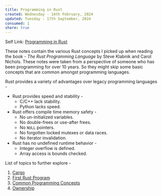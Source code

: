 ```yaml
---
title: Programming in Rust
created: Wednesday - 14th February, 2024
updated: Tuesday - 17th September, 2024
consumed: 1
share: true
---
```


Self Link: [Programming in Rust](Programming%20in%20Rust.md)

These notes contain the various Rust concepts I picked up when reading the book - *The Rust Programming Language* by Steve Klabnik and Carol Nichols. These notes were taken from a perspective of someone who has been programming for over 10 years. So they might skip some basic concepts that are common amongst programming languages.

Rust provides a variety of advantages over legacy programming languages - 

* Rust provides speed and stability - 
  * C/C++ lack stability.
  * Python lacks speed.
* Rust offers compile time memory safety -
  * No un-initialized variables.
  * No double-frees or use-after frees.
  * No `NULL` pointers.
  * No forgotten locked mutexes or data races.
  * No iterator invalidation.
* Rust has no undefined runtime behavior - 
  * Integer overflow is defined.
  * Array access is bounds checked.

List of topics to further explore - 

1. [Cargo](./Cargo.md)
1. [First Rust Program](./First%20Rust%20Program.md)
1. [Common Programming Concepts](./Common%20Programming%20Concepts.md)
1. [Ownership](Ownership.md)
